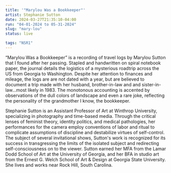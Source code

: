 ```yaml
---
title: '"Marylou Was a Bookkeeper"'
artist: Stephanie Sutton
date: 2024-03-27T21:35:10-04:00
run: "04-01-2024 to 05-31-2024"
slug: "mary-lou"
status: live

tags: "NSR1"
---
```


“Marylou Was a Bookkeeper” is a recording of travel logs by Marylou Sutton that I found after her passing. Stapled and handwritten on spiral notebook paper, the journal details the logistics of a mysterious roadtrip across the US from Georgia to Washington. Despite her attention to finances and mileage, the logs are are not dated with a year, but are believed to document a trip made with her husband, brother-in-law and and sister-in-law…most likely in 1983. The monotonous accounting is accented by observations of the dull colors of landscape and even a rare joke, reflecting the personality of the grandmother I know, the bookkeeper.

Stephanie Sutton is an Assistant Professor of Art at Winthrop University, specializing in photography and time-based media. Through the critical lenses of feminist theory, identity politics, and medical pathologies, her performances for the camera employ conventions of labor and ritual to complicate assumptions of discipline and destabilize virtues of self-control. The subject of several invitational shows, Sutton's work is recognized for its success in transgressing the limits of the isolated subject and redirecting self-consciousness on to the viewer. Sutton earned her MFA from the Lamar Dodd School of Art at the University of Georgia, and her BFA in studio art from the Ernest G. Welch School of Art & Design at Georgia State University. She lives and works near Rock Hill, South Carolina.